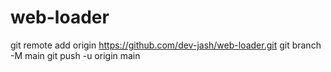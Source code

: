 # web-loader

git remote add origin https://github.com/dev-jash/web-loader.git
git branch -M main
git push -u origin main
